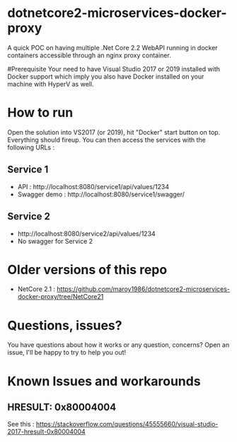 # dotnetcore2-microservices-docker-proxy
A quick POC on having multiple .Net Core 2.2 WebAPI running in docker containers accessible through an nginx proxy container.

#Prerequisite
Your need to have Visual Studio 2017 or 2019 installed with Docker support which imply you also have Docker installed on your machine with HyperV as well.

# How to run
Open the solution into VS2017 (or 2019), hit "Docker" start button on top. Everything should fireup. You can then access the services with the following URLs :

## Service 1
- API : http://localhost:8080/service1/api/values/1234
- Swagger demo : http://localhost:8080/service1/swagger/

## Service 2
- http://localhost:8080/service2/api/values/1234
- No swagger for Service 2

# Older versions of this repo

- NetCore 2.1 : https://github.com/maroy1986/dotnetcore2-microservices-docker-proxy/tree/NetCore21

# Questions, issues?
You have questions about how it works or any question, concerns? Open an issue, I'll be happy to try to help you out!

# Known Issues and workarounds

## HRESULT: 0x80004004

See this : https://stackoverflow.com/questions/45555660/visual-studio-2017-hresult-0x80004004
